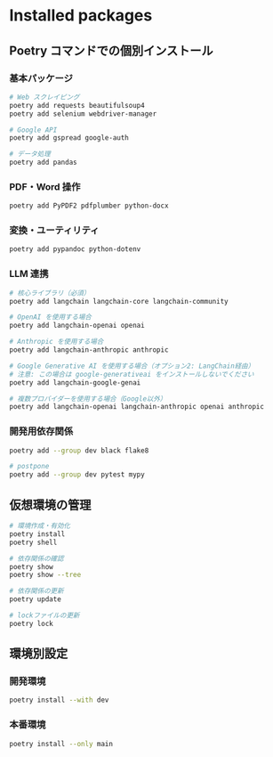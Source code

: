 # Installed packages

## Poetry コマンドでの個別インストール

### 基本パッケージ

```bash
# Web スクレイピング
poetry add requests beautifulsoup4
poetry add selenium webdriver-manager

# Google API
poetry add gspread google-auth

# データ処理
poetry add pandas
```

### PDF・Word 操作

```bash
poetry add PyPDF2 pdfplumber python-docx
```

### 変換・ユーティリティ

```bash
poetry add pypandoc python-dotenv
```

### LLM 連携

```bash
# 核心ライブラリ（必須）
poetry add langchain langchain-core langchain-community

# OpenAI を使用する場合
poetry add langchain-openai openai

# Anthropic を使用する場合
poetry add langchain-anthropic anthropic

# Google Generative AI を使用する場合（オプション2: LangChain経由）
# 注意: この場合は google-generativeai をインストールしないでください
poetry add langchain-google-genai

# 複数プロバイダーを使用する場合（Google以外）
poetry add langchain-openai langchain-anthropic openai anthropic
```

### 開発用依存関係

```bash
poetry add --group dev black flake8

# postpone
poetry add --group dev pytest mypy
```

## 仮想環境の管理

```bash
# 環境作成・有効化
poetry install
poetry shell

# 依存関係の確認
poetry show
poetry show --tree

# 依存関係の更新
poetry update

# lockファイルの更新
poetry lock
```

## 環境別設定

### 開発環境

```bash
poetry install --with dev
```

### 本番環境

```bash
poetry install --only main
```
